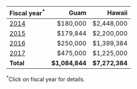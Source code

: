 <!-- 
.. title: USDA Farm Bill Funding for Coconut Rhinoceros Beetle Projects in Guam and Hawaii
.. slug: usda-farm-bill-funding-for-coconut-rhinoceros-beetle-projects-in-guam-and-hawaii
.. date: 2017-02-20 17:08:40 UTC+10:00
.. tags: 
.. category: 
.. link: 
.. description: 
.. type: text
-->

| Fiscal year<sup>*</sup> |      Guam      |                  Hawaii |
| ----------- | ----: | ------: |
| [2014](http://www.aphis.usda.gov/newsroom/2014/04/pdf/fy14_farm_bill_spending_plan.pdf) | $180,000 | $2,448,000 |
| [2015](http://www.aphis.usda.gov/plant_health/farmbill-section10007/fy15/FY15-FarmBill10007-PlantPlestandDisease-Spending-Plan.pdf) | $179,844 | $2,200,000 |
| [2016](https://www.aphis.usda.gov/plant_health/farmbill-section10007/fy16/Plant-Pest-Disease-FB-Spending-Plan-FY16.pdf) | $250,000 | $1,399,384 |
| [2017](https://www.aphis.usda.gov/plant_health/farmbill-section10007/fy17/FY2017-PPDMDPP-Spending-Plan.pdf) | $475,000 | $1,225,000 |
| **Total** | **$1,084,844** | **$7,272,384** |

<sup>*</sup>Click on fiscal year for details.

